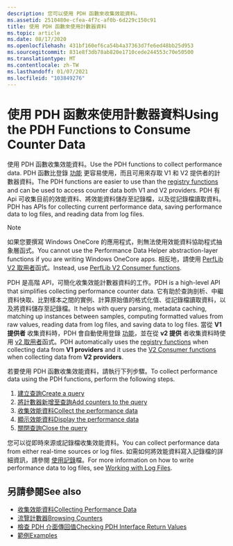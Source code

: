 ```yaml
---
description: 您可以使用 PDH 函數來收集效能資料。
ms.assetid: 2510480e-cfea-4f7c-af0b-6d229c150c91
title: 使用 PDH 函數來使用計數器資料
ms.topic: article
ms.date: 08/17/2020
ms.openlocfilehash: 431bf160ef6ca54b4a37363d7fe6ed48bb25d953
ms.sourcegitcommit: 831e8f3db78ab820e1710cede244553c70e50500
ms.translationtype: MT
ms.contentlocale: zh-TW
ms.lasthandoff: 01/07/2021
ms.locfileid: "103849276"
---
```

# <a name="using-the-pdh-functions-to-consume-counter-data"></a><span data-ttu-id="5b8f3-103">使用 PDH 函數來使用計數器資料</span><span class="sxs-lookup"><span data-stu-id="5b8f3-103">Using the PDH Functions to Consume Counter Data</span></span>

<span data-ttu-id="5b8f3-104">使用 PDH 函數收集效能資料。</span><span class="sxs-lookup"><span data-stu-id="5b8f3-104">Use the PDH functions to collect performance data.</span></span> <span data-ttu-id="5b8f3-105">PDH 函數比登錄 [功能](using-the-registry-functions-to-consume-counter-data.md) 更容易使用，而且可用來存取 V1 和 V2 提供者的計數器資料。</span><span class="sxs-lookup"><span data-stu-id="5b8f3-105">The PDH functions are easier to use than the [registry functions](using-the-registry-functions-to-consume-counter-data.md) and can be used to access counter data both V1 and V2 providers.</span></span> <span data-ttu-id="5b8f3-106">PDH 有 Api 可收集目前的效能資料、將效能資料儲存至記錄檔，以及從記錄檔讀取資料。</span><span class="sxs-lookup"><span data-stu-id="5b8f3-106">PDH has APIs for collecting current performance data, saving performance data to log files, and reading data from log files.</span></span>

> [!Note]
> <span data-ttu-id="5b8f3-107">如果您要撰寫 Windows OneCore 的應用程式，則無法使用效能資料協助程式抽象層函式。</span><span class="sxs-lookup"><span data-stu-id="5b8f3-107">You cannot use the Performance Data Helper abstraction-layer functions if you are writing Windows OneCore apps.</span></span> <span data-ttu-id="5b8f3-108">相反地，請使用 [PerfLib V2 取用者](using-the-perflib-functions-to-consume-counter-data.md)函式。</span><span class="sxs-lookup"><span data-stu-id="5b8f3-108">Instead, use [PerfLib V2 Consumer functions](using-the-perflib-functions-to-consume-counter-data.md).</span></span>

<span data-ttu-id="5b8f3-109">PDH 是高階 API，可簡化收集效能計數器資料的工作。</span><span class="sxs-lookup"><span data-stu-id="5b8f3-109">PDH is a high-level API that simplifies collecting performance counter data.</span></span> <span data-ttu-id="5b8f3-110">它有助於查詢剖析、中繼資料快取、比對樣本之間的實例、計算原始值的格式化值、從記錄檔讀取資料，以及將資料儲存至記錄檔。</span><span class="sxs-lookup"><span data-stu-id="5b8f3-110">It helps with query parsing, metadata caching, matching up instances between samples, computing formatted values from raw values, reading data from log files, and saving data to log files.</span></span> <span data-ttu-id="5b8f3-111">當從 **V1 提供者** 收集資料時，PDH 會自動使用登錄 [功能](using-the-registry-functions-to-consume-counter-data.md)，並在從 **v2 提供** 者收集資料時使用 [v2 取用者](using-the-perflib-functions-to-consume-counter-data.md)函式。</span><span class="sxs-lookup"><span data-stu-id="5b8f3-111">PDH automatically uses the [registry functions](using-the-registry-functions-to-consume-counter-data.md) when collecting data from **V1 providers** and it uses the [V2 Consumer functions](using-the-perflib-functions-to-consume-counter-data.md) when collecting data from **V2 providers**.</span></span>

<span data-ttu-id="5b8f3-112">若要使用 PDH 函數收集效能資料，請執行下列步驟。</span><span class="sxs-lookup"><span data-stu-id="5b8f3-112">To collect performance data using the PDH functions, perform the following steps.</span></span>

1. [<span data-ttu-id="5b8f3-113">建立查詢</span><span class="sxs-lookup"><span data-stu-id="5b8f3-113">Create a query</span></span>](creating-a-query.md)
2. [<span data-ttu-id="5b8f3-114">將計數器新增至查詢</span><span class="sxs-lookup"><span data-stu-id="5b8f3-114">Add counters to the query</span></span>](creating-a-query.md)
3. [<span data-ttu-id="5b8f3-115">收集效能資料</span><span class="sxs-lookup"><span data-stu-id="5b8f3-115">Collect the performance data</span></span>](collecting-performance-data.md)
4. [<span data-ttu-id="5b8f3-116">顯示效能資料</span><span class="sxs-lookup"><span data-stu-id="5b8f3-116">Display the performance data</span></span>](displaying-performance-data.md)
5. [<span data-ttu-id="5b8f3-117">關閉查詢</span><span class="sxs-lookup"><span data-stu-id="5b8f3-117">Close the query</span></span>](creating-a-query.md)

<span data-ttu-id="5b8f3-118">您可以從即時來源或記錄檔收集效能資料。</span><span class="sxs-lookup"><span data-stu-id="5b8f3-118">You can collect performance data from either real-time sources or log files.</span></span> <span data-ttu-id="5b8f3-119">如需如何將效能資料寫入記錄檔的詳細資訊，請參閱 [使用記錄](working-with-log-files.md)檔。</span><span class="sxs-lookup"><span data-stu-id="5b8f3-119">For more information on how to write performance data to log files, see [Working with Log Files](working-with-log-files.md).</span></span>

## <a name="see-also"></a><span data-ttu-id="5b8f3-120">另請參閱</span><span class="sxs-lookup"><span data-stu-id="5b8f3-120">See also</span></span>

- [<span data-ttu-id="5b8f3-121">收集效能資料</span><span class="sxs-lookup"><span data-stu-id="5b8f3-121">Collecting Performance Data</span></span>](collecting-performance-data.md)
- [<span data-ttu-id="5b8f3-122">流覽計數器</span><span class="sxs-lookup"><span data-stu-id="5b8f3-122">Browsing Counters</span></span>](browsing-counters.md)
- [<span data-ttu-id="5b8f3-123">檢查 PDH 介面傳回值</span><span class="sxs-lookup"><span data-stu-id="5b8f3-123">Checking PDH Interface Return Values</span></span>](checking-pdh-interface-return-values.md)
- [<span data-ttu-id="5b8f3-124">範例</span><span class="sxs-lookup"><span data-stu-id="5b8f3-124">Examples</span></span>](examples.md)
